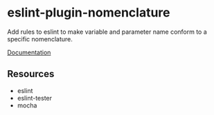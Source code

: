 eslint-plugin-nomenclature
==========================
Add rules to eslint to make variable and parameter name conform to a specific nomenclature.

[Documentation](docs/index.md)

Resources
---------
- eslint
- eslint-tester
- mocha
